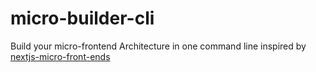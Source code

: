 # micro-builder-cli
Build your micro-frontend Architecture in one command line inspired by [nextjs-micro-front-ends]([https://github.com/facebook/create-react-app](https://github.com/tkssharma/nextjs-micro-frontends/tree/master)https://github.com/tkssharma/nextjs-micro-frontends/tree/master)


